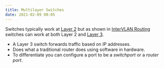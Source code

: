 ```yaml
---
title: Multilayer Switches
date: 2021-02-09 08:05
---
```

Switches typically work at [Layer 2](20201010184320-layer-2.md) but as
shown in [InterVLAN Routing](20210208085300-intervlan-routing.md)
switches can work at both Layer 2 and [Layer 3](20201010184439-layer-3.md).
* A Layer 3 switch forwards traffic based on IP addresses. 
* Does what a traditional router does using software in hardware.
* To differentiate you can configure a port to be a _switchport_ or a _router_
	_port_.
